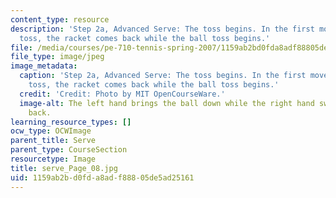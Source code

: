 ```yaml
---
content_type: resource
description: 'Step 2a, Advanced Serve: The toss begins. In the first movement of the
  toss, the racket comes back while the ball toss begins.'
file: /media/courses/pe-710-tennis-spring-2007/1159ab2bd0fda8adf88805de5ad25161_serve_Page_08.jpg
file_type: image/jpeg
image_metadata:
  caption: 'Step 2a, Advanced Serve: The toss begins. In the first movement of the
    toss, the racket comes back while the ball toss begins.'
  credit: 'Credit: Photo by MIT OpenCourseWare.'
  image-alt: The left hand brings the ball down while the right hand swings the racket
    back.
learning_resource_types: []
ocw_type: OCWImage
parent_title: Serve
parent_type: CourseSection
resourcetype: Image
title: serve_Page_08.jpg
uid: 1159ab2b-d0fd-a8ad-f888-05de5ad25161
---
```

